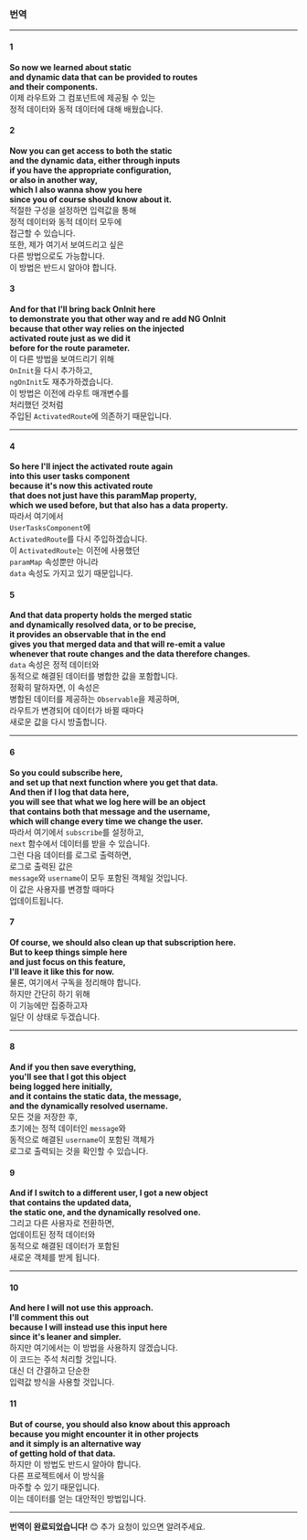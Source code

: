 ### 번역

---

#### 1
**So now we learned about static**  
**and dynamic data that can be provided to routes**  
**and their components.**  
이제 라우트와 그 컴포넌트에 제공될 수 있는  
정적 데이터와 동적 데이터에 대해 배웠습니다.

#### 2
**Now you can get access to both the static**  
**and the dynamic data, either through inputs**  
**if you have the appropriate configuration,**  
**or also in another way,**  
**which I also wanna show you here**  
**since you of course should know about it.**  
적절한 구성을 설정하면 입력값을 통해  
정적 데이터와 동적 데이터 모두에  
접근할 수 있습니다.  
또한, 제가 여기서 보여드리고 싶은  
다른 방법으로도 가능합니다.  
이 방법은 반드시 알아야 합니다.

#### 3
**And for that I'll bring back OnInit here**  
**to demonstrate you that other way and re add NG OnInit**  
**because that other way relies on the injected**  
**activated route just as we did it**  
**before for the route parameter.**  
이 다른 방법을 보여드리기 위해  
`OnInit`을 다시 추가하고,  
`ngOnInit`도 재추가하겠습니다.  
이 방법은 이전에 라우트 매개변수를  
처리했던 것처럼  
주입된 `ActivatedRoute`에 의존하기 때문입니다.

---

#### 4
**So here I'll inject the activated route again**  
**into this user tasks component**  
**because it's now this activated route**  
**that does not just have this paramMap property,**  
**which we used before, but that also has a data property.**  
따라서 여기에서  
`UserTasksComponent`에  
`ActivatedRoute`를 다시 주입하겠습니다.  
이 `ActivatedRoute`는 이전에 사용했던  
`paramMap` 속성뿐만 아니라  
`data` 속성도 가지고 있기 때문입니다.

#### 5
**And that data property holds the merged static**  
**and dynamically resolved data, or to be precise,**  
**it provides an observable that in the end**  
**gives you that merged data and that will re-emit a value**  
**whenever that route changes and the data therefore changes.**  
`data` 속성은 정적 데이터와  
동적으로 해결된 데이터를 병합한 값을 포함합니다.  
정확히 말하자면, 이 속성은  
병합된 데이터를 제공하는 `Observable`을 제공하며,  
라우트가 변경되어 데이터가 바뀔 때마다  
새로운 값을 다시 방출합니다.

---

#### 6
**So you could subscribe here,**  
**and set up that next function where you get that data.**  
**And then if I log that data here,**  
**you will see that what we log here will be an object**  
**that contains both that message and the username,**  
**which will change every time we change the user.**  
따라서 여기에서 `subscribe`를 설정하고,  
`next` 함수에서 데이터를 받을 수 있습니다.  
그런 다음 데이터를 로그로 출력하면,  
로그로 출력된 값은  
`message`와 `username`이 모두 포함된 객체일 것입니다.  
이 값은 사용자를 변경할 때마다  
업데이트됩니다.

#### 7
**Of course, we should also clean up that subscription here.**  
**But to keep things simple here**  
**and just focus on this feature,**  
**I'll leave it like this for now.**  
물론, 여기에서 구독을 정리해야 합니다.  
하지만 간단히 하기 위해  
이 기능에만 집중하고자  
일단 이 상태로 두겠습니다.

---

#### 8
**And if you then save everything,**  
**you'll see that I got this object**  
**being logged here initially,**  
**and it contains the static data, the message,**  
**and the dynamically resolved username.**  
모든 것을 저장한 후,  
초기에는 정적 데이터인 `message`와  
동적으로 해결된 `username`이 포함된 객체가  
로그로 출력되는 것을 확인할 수 있습니다.

#### 9
**And if I switch to a different user, I got a new object**  
**that contains the updated data,**  
**the static one, and the dynamically resolved one.**  
그리고 다른 사용자로 전환하면,  
업데이트된 정적 데이터와  
동적으로 해결된 데이터가 포함된  
새로운 객체를 받게 됩니다.

---

#### 10
**And here I will not use this approach.**  
**I'll comment this out**  
**because I will instead use this input here**  
**since it's leaner and simpler.**  
하지만 여기에서는 이 방법을 사용하지 않겠습니다.  
이 코드는 주석 처리할 것입니다.  
대신 더 간결하고 단순한  
입력값 방식을 사용할 것입니다.

#### 11
**But of course, you should also know about this approach**  
**because you might encounter it in other projects**  
**and it simply is an alternative way**  
**of getting hold of that data.**  
하지만 이 방법도 반드시 알아야 합니다.  
다른 프로젝트에서 이 방식을  
마주할 수 있기 때문입니다.  
이는 데이터를 얻는 대안적인 방법입니다.

---

**번역이 완료되었습니다!** 😊 추가 요청이 있으면 알려주세요.

